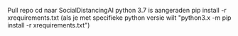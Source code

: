 Pull repo
cd naar SocialDistancingAI
python 3.7 is aangeraden
pip install -r xrequirements.txt (als je met specifieke python versie wilt "python3.x -m pip install -r xrequirements.txt")
